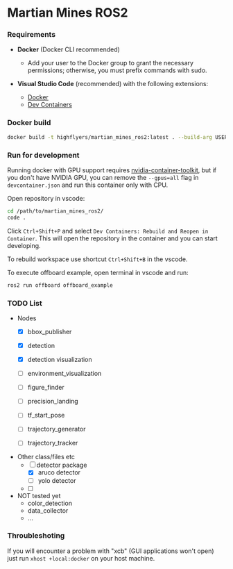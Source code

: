 # Martian Mines ROS2

### Requirements
- **Docker** (Docker CLI recommended)
  - Add your user to the Docker group to grant the necessary permissions; otherwise, you must prefix commands with sudo.
  
- **Visual Studio Code** (recommended) with the following extensions:
  - [Docker](https://marketplace.visualstudio.com/items?itemName=ms-azuretools.vscode-docker)
  - [Dev Containers](https://marketplace.visualstudio.com/items?itemName=ms-vscode-remote.remote-containers)

### Docker build
```bash
docker build -t highflyers/martian_mines_ros2:latest . --build-arg USER_UID=$(id -u)
```

### Run for development
Running docker with GPU support requires [nvidia-container-toolkit](https://docs.nvidia.com/datacenter/cloud-native/container-toolkit/latest/install-guide.html), but if you don't have NVIDIA GPU, you can remove the `--gpus=all` flag in `devcontainer.json` and run this container only with CPU.

Open repository in vscode:
```bash
cd /path/to/martian_mines_ros2/
code .
```
Click `Ctrl+Shift+P` and select `Dev Containers: Rebuild and Reopen in Container`. 
This will open the repository in the container and you can start developing.

To rebuild workspace use shortcut `Ctrl+Shift+B` in the vscode.

To execute offboard example, open terminal in vscode and run:
```bash
ros2 run offboard offboard_example
```
### TODO  List
- Nodes
  - [x] bbox_publisher
  - [x] detection
  - [x] detection visualization
  - [ ] environment_visualization
  - [ ] figure_finder
  - [ ] precision_landing
  - [ ] tf_start_pose
  - [ ] trajectory_generator
  - [ ] trajectory_tracker


- Other class/files etc
  - [ ] detector package
    - [x] aruco detector
    - [ ] yolo detector
  - [ ]


- NOT tested yet
  - color_detection
  - data_collector
  - ...
### Throubleshoting
If you will encounter a problem with "xcb" (GUI applications won't open) just run `xhost +local:docker` on your host machine.
